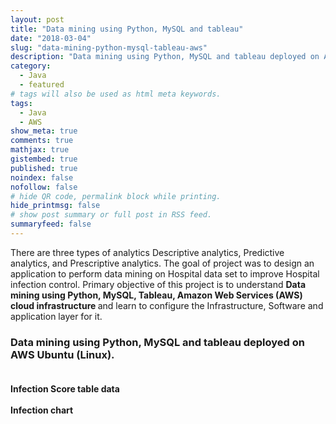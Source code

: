 ```yaml
---
layout: post
title: "Data mining using Python, MySQL and tableau"
date: "2018-03-04"
slug: "data-mining-python-mysql-tableau-aws"
description: "Data mining using Python, MySQL and tableau deployed on AWS Ubuntu (Linux)."
category:
  - Java
  - featured
# tags will also be used as html meta keywords.
tags:
  - Java
  - AWS
show_meta: true
comments: true
mathjax: true
gistembed: true
published: true
noindex: false
nofollow: false
# hide QR code, permalink block while printing.
hide_printmsg: false
# show post summary or full post in RSS feed.
summaryfeed: false
---
```

There are three types of analytics Descriptive analytics, Predictive analytics, and Prescriptive analytics. The goal of project was to design an application to perform data mining on Hospital data set to improve
Hospital infection control. Primary objective of this project is to understand <strong>Data mining using Python, MySQL, Tableau, Amazon Web Services (AWS) cloud infrastructure </strong> and learn to configure the Infrastructure, Software and application layer for it.<br />

<!--more-->


<h3>Data mining using Python, MySQL and tableau deployed on AWS Ubuntu (Linux).<br /><br /></h3>


  <strong>Infection Score table data </strong>
  <br /> <img src="https://akshaythorve.com/images/works/Infection Score table data.jpg" alt="" class="img-responsive" />
  <br />
  <br />
  <strong>Infection chart </strong>
  <img src="https://akshaythorve.com/images/works/Infection chart.jpg" alt="" class="img-responsive" />
  <br />
  <br />

